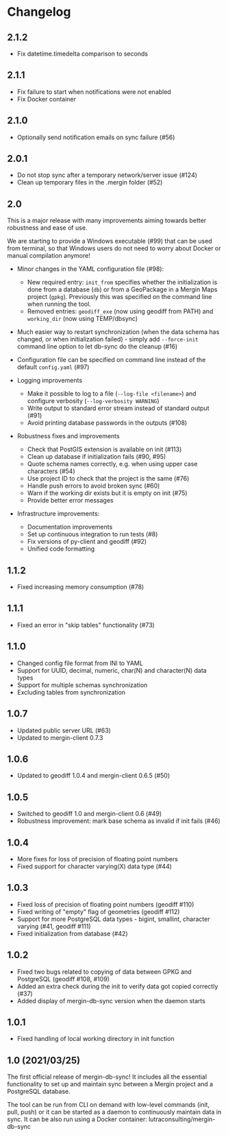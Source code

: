 # Changelog

## 2.1.2

- Fix datetime.timedelta comparison to seconds  

## 2.1.1

- Fix failure to start when notifications were not enabled
- Fix Docker container

## 2.1.0

- Optionally send notification emails on sync failure (#56)

## 2.0.1

- Do not stop sync after a temporary network/server issue (#124)
- Clean up temporary files in the .mergin folder (#52)

## 2.0

This is a major release with many improvements aiming towards better robustness and ease of use.

We are starting to provide a Windows executable (#99) that can be used from terminal,
so that Windows users do not need to worry about Docker or manual compilation anymore!

- Minor changes in the YAML configuration file (#98):
  - New required entry: `init_from` specifies whether the initialization is done from a database (`db`)
    or from a GeoPackage in a Mergin Maps project (`gpkg`). Previously this was specified on the command
    line when running the tool.
  - Removed entries: `geodiff_exe` (now using geodiff from PATH) and `working_dir` (now using TEMP/dbsync)

- Much easier way to restart synchronization (when the data schema has changed, or when initialization failed) - simply
  add `--force-init` command line option to let db-sync do the cleanup (#16)

- Configuration file can be specified on command line instead of the default `config.yaml` (#97)

- Logging improvements
  - Make it possible to log to a file (`--log-file <filename>`) and configure verbosity (`--log-verbosity WARNING`)
  - Write output to standard error stream instead of standard output (#91)
  - Avoid printing database passwords in the outputs (#108)

- Robustness fixes and improvements
  - Check that PostGIS extension is available on init (#113)
  - Clean up database if initialization fails (#90, #95)
  - Quote schema names correctly, e.g. when using upper case characters (#54)
  - Use project ID to check that the project is the same (#76)
  - Handle push errors to avoid broken sync (#60)
  - Warn if the working dir exists but it is empty on init (#75)
  - Provide better error messages

- Infrastructure improvements:
  - Documentation improvements
  - Set up continuous integration to run tests (#8)
  - Fix versions of py-client and geodiff (#92)
  - Unified code formatting

## 1.1.2

- Fixed increasing memory consumption (#78)

## 1.1.1

- Fixed an error in "skip tables" functionality (#73)

## 1.1.0

- Changed config file format from INI to YAML
- Support for UUID, decimal, numeric, char(N) and character(N) data types
- Support for multiple schemas synchronization
- Excluding tables from synchronization

## 1.0.7

- Updated public server URL (#63)
- Updated to mergin-client 0.7.3

## 1.0.6

- Updated to geodiff 1.0.4 and mergin-client 0.6.5 (#50)

## 1.0.5

- Switched to geodiff 1.0 and mergin-client 0.6 (#49)
- Robustness improvement: mark base schema as invalid if init fails (#46)

## 1.0.4

- More fixes for loss of precision of floating point numbers
- Fixed support for character varying(X) data type (#44)

## 1.0.3

- Fixed loss of precision of floating point numbers (geodiff #110)
- Fixed writing of "empty" flag of geometries (geodiff #112)
- Support for more PostgreSQL data types - bigint, smallint, character varying (#41, geodiff #111)
- Fixed initialization from database (#42)

## 1.0.2

- Fixed two bugs related to copying of data between GPKG and PostgreSQL (geodiff #108, #109)
- Added an extra check during the init to verify data got copied correctly (#37)
- Added display of mergin-db-sync version when the daemon starts

## 1.0.1
 -  Fixed handling of local working directory in init function

## 1.0  (2021/03/25)

The first official release of mergin-db-sync! It includes all the essential functionality to set up and maintain
sync between a Mergin project and a PostgreSQL database.

The tool can be run from CLI on demand with low-level commands (init, pull, push) or it can be started as a daemon
to continuously maintain data in sync. It can be also run using a Docker container: lutraconsulting/mergin-db-sync
